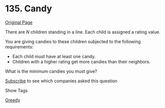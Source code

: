 # 135. Candy

[Original Page](https://leetcode.com/problems/candy/)

There are _N_ children standing in a line. Each child is assigned a rating value.

You are giving candies to these children subjected to the following requirements:

*   Each child must have at least one candy.
*   Children with a higher rating get more candies than their neighbors.

What is the minimum candies you must give?

<div>

[Subscribe](/subscribe/) to see which companies asked this question

</div>

<div>

<div id="tags" class="btn btn-xs btn-warning">Show Tags</div>

<span class="hidebutton">[Greedy](/tag/greedy/)</span></div>
